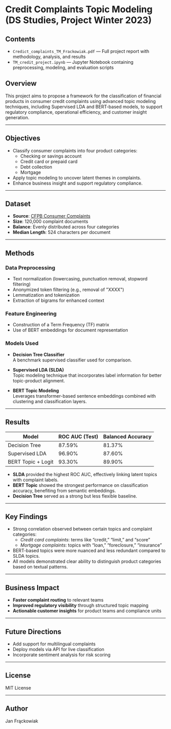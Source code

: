 # Credit Complaints Topic Modeling (DS Studies, Project Winter 2023)

## Contents

- `Credict_complaints_TM_Frackowiak.pdf` — Full project report with methodology, analysis, and results
- `TM_credit_project.ipynb` — Jupyter Notebook containing preprocessing, modeling, and evaluation scripts

## Overview

This project aims to propose a framework for the classification of financial products in consumer credit complaints using advanced topic modeling techniques, including Supervised LDA and BERT-based models, to support regulatory compliance, operational efficiency, and customer insight generation.

---

## Objectives

- Classify consumer complaints into four product categories:
  - Checking or savings account
  - Credit card or prepaid card
  - Debt collection
  - Mortgage
- Apply topic modeling to uncover latent themes in complaints.
- Enhance business insight and support regulatory compliance.

---

## Dataset

- **Source**: [CFPB Consumer Complaints](https://www.consumerfinance.gov/data-research/consumer-complaints/)
- **Size**: 120,000 complaint documents
- **Balance**: Evenly distributed across four categories
- **Median Length**: 524 characters per document

---

## Methods

### Data Preprocessing

- Text normalization (lowercasing, punctuation removal, stopword filtering)
- Anonymized token filtering (e.g., removal of "XXXX")
- Lemmatization and tokenization
- Extraction of bigrams for enhanced context

### Feature Engineering

- Construction of a Term Frequency (TF) matrix
- Use of BERT embeddings for document representation

### Models Used

- **Decision Tree Classifier**  
  A benchmark supervised classifier used for comparison.
  
- **Supervised LDA (SLDA)**  
  Topic modeling technique that incorporates label information for better topic-product alignment.
  
- **BERT Topic Modeling**  
  Leverages transformer-based sentence embeddings combined with clustering and classification layers.

---

## Results

| Model                | ROC AUC (Test) | Balanced Accuracy |
|---------------------|----------------|--------------------|
| Decision Tree        | 87.59%         | 81.37%             |
| Supervised LDA       | 96.90%         | 87.60%             |
| BERT Topic + Logit   | 93.30%         | 89.90%             |

- **SLDA** provided the highest ROC AUC, effectively linking latent topics with complaint labels.
- **BERT Topic** showed the strongest performance on classification accuracy, benefiting from semantic embeddings.
- **Decision Tree** served as a strong but less flexible baseline.

---

## Key Findings

- Strong correlation observed between certain topics and complaint categories:
  - *Credit card complaints*: terms like “credit,” “limit,” and “score”
  - *Mortgage complaints*: topics with “loan,” “foreclosure,” “insurance”
- BERT-based topics were more nuanced and less redundant compared to SLDA topics.
- All models demonstrated clear ability to distinguish product categories based on textual patterns.

---

## Business Impact

- **Faster complaint routing** to relevant teams
- **Improved regulatory visibility** through structured topic mapping
- **Actionable customer insights** for product teams and compliance units

---

## Future Directions

- Add support for multilingual complaints
- Deploy models via API for live classification
- Incorporate sentiment analysis for risk scoring

---

## License

MIT License

---

## Author

Jan Frąckowiak
